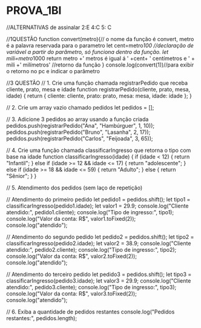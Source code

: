 # PROVA_1BI

//ALTERNATIVAS de assinalar 2:E  4:C 5: C

//1QUESTÃO
function convert(metro){// o nome da função é convert, metro é a palavra reservada para o parametro
  let cent=metro*100 //declaração de variável a partir do parâmetro, só funciona dentro da função.
  let mili=metro*1000
  return  metro +' metros é igual á ' +cent+ ' centímetros e ' + mili +' milímetros' //retorno da função
}
console.log(convert(1))//para exibir o retorno no pc e indicar o parâmetro

//3 QUESTÃO
// 1. Crie uma função chamada registrarPedido que receba cliente, prato, mesa e idade
function registrarPedido(cliente, prato, mesa, idade) {
  return {
    cliente: cliente,
    prato: prato,
    mesa: mesa,
    idade: idade
  };
}

// 2. Crie um array vazio chamado pedidos
let pedidos = [];

// 3. Adicione 3 pedidos ao array usando a função criada
pedidos.push(registrarPedido("Ana", "Hambúrguer", 1, 10));
pedidos.push(registrarPedido("Bruno", "Lasanha", 2, 17));
pedidos.push(registrarPedido("Carlos", "Feijoada", 3, 65));

// 4. Crie uma função chamada classificarIngresso que retorna o tipo com base na idade
function classificarIngresso(idade) {
  if (idade < 12) {
    return "Infantil";
  } else if (idade >= 12 && idade <= 17) {
    return "adolescente";
  } else if (idade >= 18 && idade <= 59) {
    return "Adulto";
  } else {
    return "Sênior";
  }
}

// 5. Atendimento dos pedidos (sem laço de repetição)

// Atendimento do primeiro pedido
let pedido1 = pedidos.shift();
let tipo1 = classificarIngresso(pedido1.idade);
let valor1 = 29.9;
console.log("Cliente atendido:", pedido1.cliente);
console.log("Tipo de ingresso:", tipo1);
console.log("Valor da conta: R$", valor1.toFixed(2));
console.log("atendido");

// Atendimento do segundo pedido
let pedido2 = pedidos.shift();
let tipo2 = classificarIngresso(pedido2.idade);
let valor2 = 38.9;
console.log("Cliente atendido:", pedido2.cliente);
console.log("Tipo de ingresso:", tipo2);
console.log("Valor da conta: R$", valor2.toFixed(2));
console.log("atendido");

// Atendimento do terceiro pedido
let pedido3 = pedidos.shift();
let tipo3 = classificarIngresso(pedido3.idade);
let valor3 = 29.9;
console.log("Cliente atendido:", pedido3.cliente);
console.log("Tipo de ingresso:", tipo3);
console.log("Valor da conta: R$", valor3.toFixed(2));
console.log("atendido");

// 6. Exiba a quantidade de pedidos restantes
console.log("Pedidos restantes:", pedidos.length);
